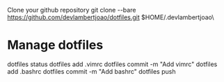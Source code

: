 Clone your github repository
git clone --bare https://github.com/devlambertjoao/dotfiles.git $HOME/.devlambertjoao\

# Manage dotfiles
dotfiles status
dotfiles add .vimrc
dotfiles commit -m "Add vimrc"
dotfiles add .bashrc
dotfiles commit -m "Add bashrc"
dotfiles push
